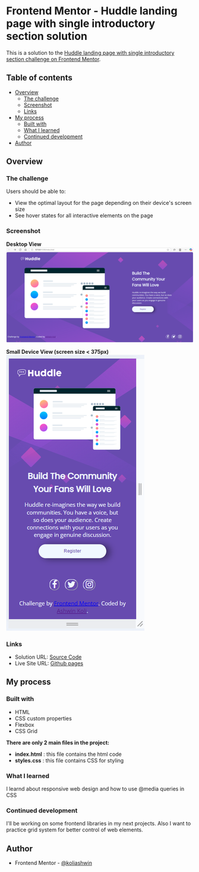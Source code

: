 # Frontend Mentor - Huddle landing page with single introductory section solution

This is a solution to the [Huddle landing page with single introductory section challenge on Frontend Mentor](https://www.frontendmentor.io/challenges/huddle-landing-page-with-a-single-introductory-section-B_2Wvxgi0).  

## Table of contents

- [Overview](#overview)
  - [The challenge](#the-challenge)
  - [Screenshot](#screenshot)
  - [Links](#links)
- [My process](#my-process)
  - [Built with](#built-with)
  - [What I learned](#what-i-learned)
  - [Continued development](#continued-development)
- [Author](#author)


## Overview

### The challenge

Users should be able to:

- View the optimal layout for the page depending on their device's screen size
- See hover states for all interactive elements on the page

### Screenshot

**Desktop View**
![](./screenshots/webpage_desktop_view.png)

**Small Device View (screen size < 375px)**
![](./screenshots/webpage_responsive_view.png)

### Links

- Solution URL: [Source Code](https://github.com/koliashwin/Simple-landing-page)
- Live Site URL: [Github pages](https://koliashwin.github.io/Simple-landing-page/)

## My process

### Built with

- HTML
- CSS custom properties
- Flexbox
- CSS Grid

**There are only 2 main files in the project:**
- **index.html** : this file contains the html code
- **styles.css** : this file contains CSS for styling

### What I learned

I learnd about responsive web design and how to use @media queries in CSS

### Continued development

I'll be working on some frontend libraries in my next projects. Also I want to practice grid system for better control of web elements.

## Author

- Frontend Mentor - [@koliashwin](https://www.frontendmentor.io/profile/koliashwin)
